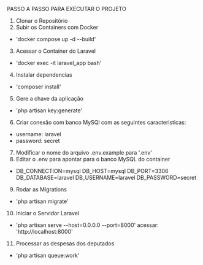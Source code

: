 PASSO A PASSO PARA EXECUTAR O PROJETO

1. Clonar o Repositório
2. Subir os Containers com Docker
  - 'docker compose up -d --build'
3. Acessar o Container do Laravel
  - 'docker exec -it laravel_app bash'
4. Instalar dependencias 
  - 'composer install'
5. Gere a chave da aplicação
  - 'php artisan key:generate'
6. Criar conexão com banco MySQl com as seguintes caracteristicas:
  - username: laravel
  - password: secret
7. Modificar o nome do arquivo .env.example para '.env'
8. Editar o .env para apontar para o banco MySQL do container
  - DB_CONNECTION=mysql
    DB_HOST=mysql
    DB_PORT=3306
    DB_DATABASE=laravel
    DB_USERNAME=laravel
    DB_PASSWORD=secret
9. Rodar as Migrations
  - 'php artisan migrate'
10. Iniciar o Servidor Laravel
  - 'php artisan serve --host=0.0.0.0 --port=8000' acessar: 'http://localhost:8000'
11. Processar as despesas dos deputados
  - 'php artisan queue:work'
